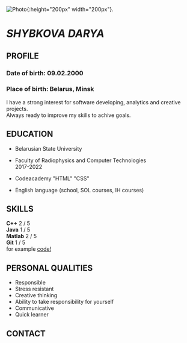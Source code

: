 ![Photo](https://pp.userapi.com/c639226/v639226111/38499/aSv0Wp-9TlU.jpg "Profile picture"){:height="200px" width="200px"}.
# *SHYBKOVA DARYA*

## **PROFILE**
### **Date of birth**: 09.02.2000
### **Place of birth**: Belarus, Minsk
I have a strong interest for software developing, analytics and creative projects.\
Always ready to improve my skills to achive goals.

## **EDUCATION**
- Belarusian State University
- Faculty of Radiophysics and Computer Technologies\
  2017-2022

- Codeacademy "HTML" "CSS"

- English language (school, SOL courses, IH courses)

## **SKILLS**
 **C++**     2 / 5\
 **Java**    1 / 5\
 **Matlab**  2 / 5\
 **Git**     1 / 5\
 for example [code!](https://pastebin.com/WntS1X0H)
 
## **PERSONAL QUALITIES**
   - Responsible
   - Stress resistant
   - Creative thinking
   - Ability to take responsibility for yourself
   - Communicative
   - Quick learner 

## **CONTACT**
